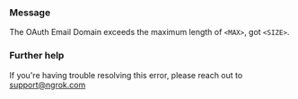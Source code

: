
### Message
The OAuth Email Domain exceeds the maximum length of <code>&lt;MAX&gt;</code>, got <code>&lt;SIZE&gt;</code>.

### Further help
If you're having trouble resolving this error, please reach out to [support@ngrok.com](mailto:support@ngrok.com?subject=Help%20with%20ERR_NGROK_7140)

